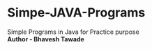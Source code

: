 # Simpe-JAVA-Programs
Simple Programs in Java for Practice purpose
<br>
<b> Author - Bhavesh Tawade
